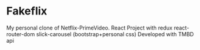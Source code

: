 # Fakeflix
My personal clone of Netflix-PrimeVideo.
React Project with redux react-router-dom slick-carousel (bootstrap+personal css)
Developed with TMBD api
